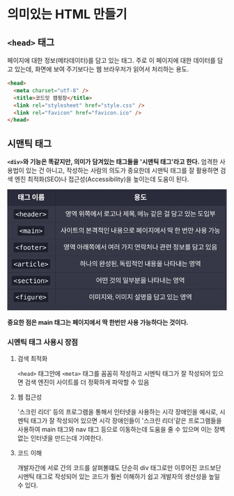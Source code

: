 # 의미있는 HTML 만들기

## `<head>` 태그

페이지에 대한 정보(메타데이터)를 담고 있는 태그. 주로 이 페이지에 대한 데이터를 담고 있는데, 화면에 보여 주기보다는 웹 브라우저가 읽어서 처리하는 용도.

```html
<head>
  <meta charset="utf-8" />
  <title>코드잇 캠핑장</title>
  <link rel="stylesheet" href="style.css" />
  <link rel="favicon" href="favicon.ico" />
</head>
```

## 시맨틱 태그

**`<div>`와 기능은 똑같지만, 의미가 담겨있는 태그들을 '시맨틱 태그'라고 한다.** 엄격한 사용법이 있는 건 아니고, 작성하는 사람의 의도가 중요한데 시맨틱 태그를 잘 활용하면 검색 엔진 최적화(SEO)나 접근성(Accessibility)을 높이는데 도움이 된다.

<img src="image1.png">

**중요한 점은 main 태그는 페이지에서 딱 한번만 사용 가능하다는 것이다.**

### 시멘틱 태그 사용시 장점

1. 검색 최적화

   `<head>` 태그안에 `<meta>` 태그를 꼼꼼히 작성하고 시멘틱 태그가 잘 작성되어 있으면 검색 엔진이 사이트를 더 정확하게 파악할 수 있음

2. 웹 접근성

   '스크린 리더' 등의 프로그램을 통해서 인터넷을 사용하는 시각 장애인을 예시로, 시멘틱 태그가 잘 작성되어 있으면 시각 장애인들이 '스크린 리더'같은 프로그램들을 사용하여 main 태그와 nav 태그 등으로 이동하는데 도움을 줄 수 있으며 이는 장벽 없는 인터넷을 만드는데 기여한다.

3. 코드 이해

   개발자간에 서로 간의 코드를 살펴볼떄도 단순히 div 태그로만 이루어진 코드보단 시멘틱 태그로 작성되어 있는 코드가 훨씬 이해하기 쉽고 개발자의 생산성을 높일 수 있다.
